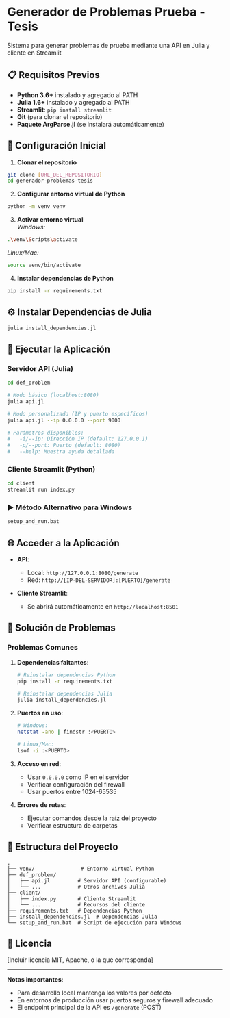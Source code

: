 
# Generador de Problemas Prueba - Tesis

Sistema para generar problemas de prueba mediante una API en Julia y cliente en Streamlit

## 📋 Requisitos Previos

- **Python 3.6+** instalado y agregado al PATH
- **Julia 1.6+** instalado y agregado al PATH
- **Streamlit**: `pip install streamlit`
- **Git** (para clonar el repositorio)
- **Paquete ArgParse.jl** (se instalará automáticamente)

## 🚀 Configuración Inicial

1. **Clonar el repositorio**
```bash
git clone [URL_DEL_REPOSITORIO]
cd generador-problemas-tesis
```

2. **Configurar entorno virtual de Python**
```bash
python -m venv venv
```

3. **Activar entorno virtual**  
   _Windows:_
```bash
.\venv\Scripts\activate
```
   _Linux/Mac:_
```bash
source venv/bin/activate
```

4. **Instalar dependencias de Python**
```bash
pip install -r requirements.txt
```

## ⚙️ Instalar Dependencias de Julia
```bash
julia install_dependencies.jl
```

## 🏃 Ejecutar la Aplicación

### Servidor API (Julia)
```bash
cd def_problem

# Modo básico (localhost:8080)
julia api.jl

# Modo personalizado (IP y puerto específicos)
julia api.jl --ip 0.0.0.0 --port 9000

# Parámetros disponibles:
#   -i/--ip: Dirección IP (default: 127.0.0.1)
#   -p/--port: Puerto (default: 8080)
#   --help: Muestra ayuda detallada
```

### Cliente Streamlit (Python)
```bash
cd client
streamlit run index.py
```

### ▶️ Método Alternativo para Windows
```bash
setup_and_run.bat
```

## 🌐 Acceder a la Aplicación
- **API**: 
  - Local: `http://127.0.0.1:8080/generate`
  - Red: `http://[IP-DEL-SERVIDOR]:[PUERTO]/generate`
  
- **Cliente Streamlit**: 
  - Se abrirá automáticamente en `http://localhost:8501`

## 🚨 Solución de Problemas

### Problemas Comunes
1. **Dependencias faltantes**:
   ```bash
   # Reinstalar dependencias Python
   pip install -r requirements.txt
   
   # Reinstalar dependencias Julia
   julia install_dependencies.jl
   ```

2. **Puertos en uso**:
   ```bash
   # Windows:
   netstat -ano | findstr :<PUERTO>
   
   # Linux/Mac:
   lsof -i :<PUERTO>
   ```

3. **Acceso en red**:
   - Usar `0.0.0.0` como IP en el servidor
   - Verificar configuración del firewall
   - Usar puertos entre 1024-65535

4. **Errores de rutas**:
   - Ejecutar comandos desde la raíz del proyecto
   - Verificar estructura de carpetas

## 📂 Estructura del Proyecto
```
.
├── venv/               # Entorno virtual Python
├── def_problem/
│   ├── api.jl         # Servidor API (configurable)
│   └── ...            # Otros archivos Julia
├── client/
│   ├── index.py       # Cliente Streamlit
│   └── ...            # Recursos del cliente
├── requirements.txt   # Dependencias Python
├── install_dependencies.jl  # Dependencias Julia
└── setup_and_run.bat  # Script de ejecución para Windows
```

## 📄 Licencia
[Incluir licencia MIT, Apache, o la que corresponda]

---

**Notas importantes**:
- Para desarrollo local mantenga los valores por defecto
- En entornos de producción usar puertos seguros y firewall adecuado
- El endpoint principal de la API es `/generate` (POST)
